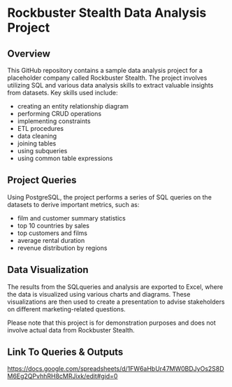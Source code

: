 # Rockbuster Stealth Data Analysis Project

## Overview

This GitHub repository contains a sample data analysis project for a placeholder company called Rockbuster Stealth. The project involves utilizing SQL and various data analysis skills to extract valuable insights from datasets. Key skills used include: 
+ creating an entity relationship diagram
+ performing CRUD operations
+ implementing constraints
+ ETL procedures
+ data cleaning
+ joining tables
+ using subqueries
+ using common table expressions

## Project Queries

Using PostgreSQL, the project performs a series of SQL queries on the datasets to derive important metrics, such as:
+ film and customer summary statistics
+ top 10 countries by sales
+ top customers and films
+ average rental duration
+ revenue distribution by regions

## Data Visualization

The results from the SQLqueries and analysis are exported to Excel, where the data is visualized using various charts and diagrams. These visualizations are then used to create a presentation to advise stakeholders on different marketing-related questions.

Please note that this project is for demonstration purposes and does not involve actual data from Rockbuster Stealth.

## Link To Queries & Outputs

https://docs.google.com/spreadsheets/d/1FW6aHbUr47MW0BDJyOs2S8DM6Eg2QPvhhRH8cMRJixk/edit#gid=0

